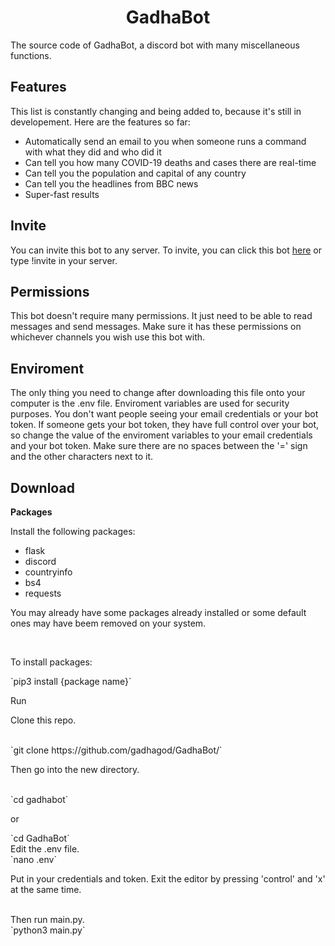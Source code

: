 <h1><center>GadhaBot</center></h1>
The source code of GadhaBot, a discord bot with many miscellaneous functions.

<h2>Features</h2>
This list is constantly changing and being added to, because it's still in developement. Here are the features so far:
<ul>
  <li>Automatically send an email to you when someone runs a command with what they did and who did it</li>
  <li>Can tell you how many COVID-19 deaths and cases there are real-time</li>
  <li>Can tell you the population and capital of any country</li>
  <li>Can tell you the headlines from BBC news</li>
  <li>Super-fast results</li>
</ul>

<h2>Invite</h2>
<p>You can invite this bot to any server. To invite, you can click this bot <a href="https://discord.com/oauth2/authorize?client_id=714911868455747629&permissions=0&scope=bot">here</a> or type !invite in your server. </p>
  
<h2>Permissions</h2>
<p>This bot doesn't require many permissions. It just need to be able to read messages and send messages. Make sure it has these permissions on whichever channels you wish use this bot with.</p>
  
<h2>Enviroment</h2>
<p>The only thing you need to change after downloading this file onto your computer is the .env file. Enviroment variables are used for security purposes. You don't want people seeing your email credentials or your bot token. If someone gets your bot token, they have full control over your bot, so change the value of the enviroment variables to your email credentials and your bot token. Make sure there are no spaces between the '=' sign and the other characters next to it.</p>

<h2>Download</h2>
<p><b>Packages</b></p>
Install the following packages: 
<ul>
  <li>flask</li>
  <li>discord</li>
  <li>countryinfo</li>
  <li>bs4</li>
  <li>requests</li>
</ul>
<p>You may already have some packages already installed or some default ones may have beem removed on your system.</p><br>
</p>To install packages:</p>
`pip3 install {package name}`
<p></b>Run<b></b>
<p>Clone this repo.</p> <br>
`git clone https://github.com/gadhagod/GadhaBot/` <br>
<p>Then go into the new directory.</p><br>
`cd gadhabot` <p> or </p> `cd GadhaBot`<br>
Edit the .env file.<br>
`nano .env`<br>
<p>Put in your credentials and token. Exit the editor by pressing 'control' and 'x' at the same time.</p><br>
Then run main.py.<br>
`python3 main.py`<br>
